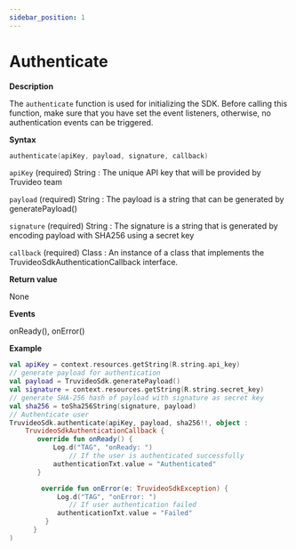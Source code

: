 ```yaml
--- 
sidebar_position: 1
---
```

# Authenticate
**Description**

The `authenticate` function is used for initializing the SDK. Before calling this function, make sure that you have set the event listeners, otherwise, no authentication events can be triggered.

**Syntax**
```kotlin
authenticate(apiKey, payload, signature, callback)
```
`apiKey` (required) String :
    The unique API key that will be provided by Truvideo team 

`payload` (required) String :
   The payload is a string that can be generated by generatePayload()

`signature` (required) String :
   The signature is a string that is generated by encoding payload with SHA256 using a secret key

`callback` (required) Class :
   An instance of a class that implements the TruvideoSdkAuthenticationCallback interface.

**Return value**

None

**Events**

onReady(),  onError()

**Example**
```kotlin
val apiKey = context.resources.getString(R.string.api_key)
// generate payload for authentication
val payload = TruvideoSdk.generatePayload()
val signature = context.resources.getString(R.string.secret_key)
// generate SHA-256 hash of payload with signature as secret key
val sha256 = toSha256String(signature, payload)
// Authenticate user
TruvideoSdk.authenticate(apiKey, payload, sha256!!, object :
    TruvideoSdkAuthenticationCallback {
       override fun onReady() {
           Log.d("TAG", "onReady: ")
               // If the user is authenticated successfully
           authenticationTxt.value = "Authenticated"
       }

        override fun onError(e: TruvideoSdkException) {
            Log.d("TAG", "onError: ")
               // If user authentication failed
            authenticationTxt.value = "Failed"
         }
      }
)
```



